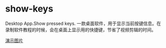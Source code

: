# show-keys
Desktop App.Show pressed keys. 一款桌面软件，用于显示当前按键信息。在录制软件教程的时候，会在桌面上显示用的快捷键，节省了视频剪辑的时间。

[演示图片](!./../screenshot/2021-11-27-18-22-39.gif)